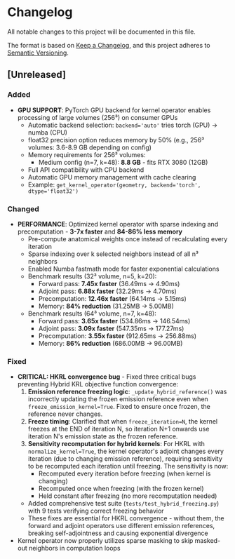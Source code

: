 # Changelog

All notable changes to this project will be documented in this file.

The format is based on [Keep a Changelog](https://keepachangelog.com/en/1.0.0/),
and this project adheres to [Semantic Versioning](https://semver.org/spec/v2.0.0.html).

## [Unreleased]

### Added
- **GPU SUPPORT**: PyTorch GPU backend for kernel operator enables processing of large volumes (256³) on consumer GPUs
  - Automatic backend selection: `backend='auto'` tries torch (GPU) → numba (CPU)
  - float32 precision option reduces memory by 50% (e.g., 256³ volumes: 3.6-8.9 GB depending on config)
  - Memory requirements for 256³ volumes:
    - Medium config (n=7, k=48): **8.8 GB** - fits RTX 3080 (12GB)
  - Full API compatibility with CPU backend
  - Automatic GPU memory management with cache clearing
  - Example: `get_kernel_operator(geometry, backend='torch', dtype='float32')`

### Changed
- **PERFORMANCE**: Optimized kernel operator with sparse indexing and precomputation - **3-7x faster** and **84-86% less memory**
  - Pre-compute anatomical weights once instead of recalculating every iteration
  - Sparse indexing over k selected neighbors instead of all n³ neighbors
  - Enabled Numba fastmath mode for faster exponential calculations
  - Benchmark results (32³ volume, n=5, k=20):
    - Forward pass: **7.45x faster** (36.49ms → 4.90ms)
    - Adjoint pass: **6.88x faster** (32.29ms → 4.70ms)
    - Precomputation: **12.46x faster** (64.14ms → 5.15ms)
    - Memory: **84% reduction** (31.25MB → 5.00MB)
  - Benchmark results (64³ volume, n=7, k=48):
    - Forward pass: **3.65x faster** (534.86ms → 146.54ms)
    - Adjoint pass: **3.09x faster** (547.35ms → 177.27ms)
    - Precomputation: **3.55x faster** (912.65ms → 256.88ms)
    - Memory: **86% reduction** (686.00MB → 96.00MB)

### Fixed
- **CRITICAL: HKRL convergence bug** - Fixed three critical bugs preventing Hybrid KRL objective function convergence:
  1. **Emission reference freezing logic**: `_update_hybrid_reference()` was incorrectly updating the frozen emission reference even when `freeze_emission_kernel=True`. Fixed to ensure once frozen, the reference never changes.
  2. **Freeze timing**: Clarified that when `freeze_iteration=N`, the kernel freezes at the END of iteration N, so iteration N+1 onwards use iteration N's emission state as the frozen reference.
  3. **Sensitivity recomputation for hybrid kernels**: For HKRL with `normalize_kernel=True`, the kernel operator's adjoint changes every iteration (due to changing emission reference), requiring sensitivity to be recomputed each iteration until freezing. The sensitivity is now:
     - Recomputed every iteration before freezing (when kernel is changing)
     - Recomputed once when freezing (with the frozen kernel)
     - Held constant after freezing (no more recomputation needed)
  - Added comprehensive test suite (`tests/test_hybrid_freezing.py`) with 9 tests verifying correct freezing behavior
  - These fixes are essential for HKRL convergence - without them, the forward and adjoint operators use different emission references, breaking self-adjointness and causing exponential divergence
- Kernel operator now properly utilizes sparse masking to skip masked-out neighbors in computation loops
